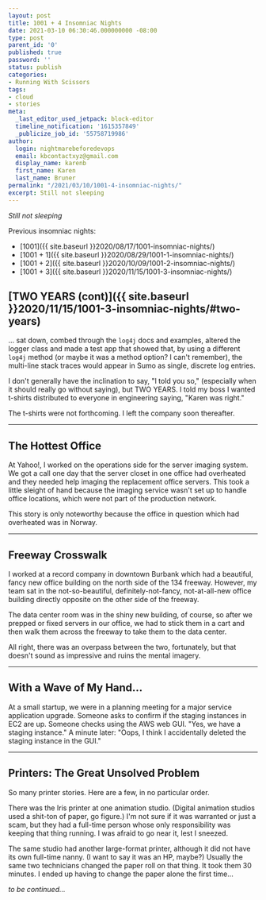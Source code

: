 ```yaml
---
layout: post
title: 1001 + 4 Insomniac Nights
date: 2021-03-10 06:30:46.000000000 -08:00
type: post
parent_id: '0'
published: true
password: ''
status: publish
categories:
- Running With Scissors
tags:
- cloud
- stories
meta:
  _last_editor_used_jetpack: block-editor
  timeline_notification: '1615357849'
  _publicize_job_id: '55758719986'
author:
  login: nightmarebeforedevops
  email: kbcontactxyz@gmail.com
  display_name: karenb
  first_name: Karen
  last_name: Bruner
permalink: "/2021/03/10/1001-4-insomniac-nights/"
excerpt: Still not sleeping
---
```


_Still not sleeping_


Previous insomniac nights:


- [1001]({{ site.baseurl }}2020/08/17/1001-insomniac-nights/)
- [1001 + 1]({{ site.baseurl }}2020/08/29/1001-1-insomniac-nights/)
- [1001 + 2]({{ site.baseurl }}2020/10/09/1001-2-insomniac-nights/)
- [1001 + 3]({{ site.baseurl }}2020/11/15/1001-3-insomniac-nights/)


## [TWO YEARS (cont)]({{ site.baseurl }}2020/11/15/1001-3-insomniac-nights/#two-years)


... sat down, combed through the `log4j` docs and examples, altered the logger class and made a test app that showed that, by using a different `log4j` method (or maybe it was a method option? I can't remember), the multi-line stack traces would appear in Sumo as single, discrete log entries.


I don't generally have the inclination to say, "I told you so," (especially when it should really go without saying), but TWO YEARS. I told my boss I wanted t-shirts distributed to everyone in engineering saying, "Karen was right."


The t-shirts were not forthcoming. I left the company soon thereafter.


* * *

## The Hottest Office


At Yahoo!, I worked on the operations side for the server imaging system. We got a call one day that the server closet in one office had overheated and they needed help imaging the replacement office servers. This took a little sleight of hand because the imaging service wasn't set up to handle office locations, which were not part of the production network.


This story is only noteworthy because the office in question which had overheated was in Norway.


* * *

## Freeway Crosswalk


I worked at a record company in downtown Burbank which had a beautiful, fancy new office building on the north side of the 134 freeway. However, my team sat in the not-so-beautiful, definitely-not-fancy, not-at-all-new office building directly opposite on the other side of the freeway.


The data center room was in the shiny new building, of course, so after we prepped or fixed servers in our office, we had to stick them in a cart and then walk them across the freeway to take them to the data center.


All right, there was an overpass between the two, fortunately, but that doesn't sound as impressive and ruins the mental imagery.


* * *

## With a Wave of My Hand...


At a small startup, we were in a planning meeting for a major service application upgrade. Someone asks to confirm if the staging instances in EC2 are up. Someone checks using the AWS web GUI. "Yes, we have a staging instance." A minute later: "Oops, I think I accidentally deleted the staging instance in the GUI."


* * *

## Printers: The Great Unsolved Problem


So many printer stories. Here are a few, in no particular order.


There was the Iris printer at one animation studio. (Digital animation studios used a shit-ton of paper, go figure.) I'm not sure if it was warranted or just a scam, but they had a full-time person whose only responsibility was keeping that thing running. I was afraid to go near it, lest I sneezed.


The same studio had another large-format printer, although it did not have its own full-time nanny. (I want to say it was an HP, maybe?) Usually the same two technicians changed the paper roll on that thing. It took them 30 minutes. I ended up having to change the paper alone the first time...


_to be continued..._



